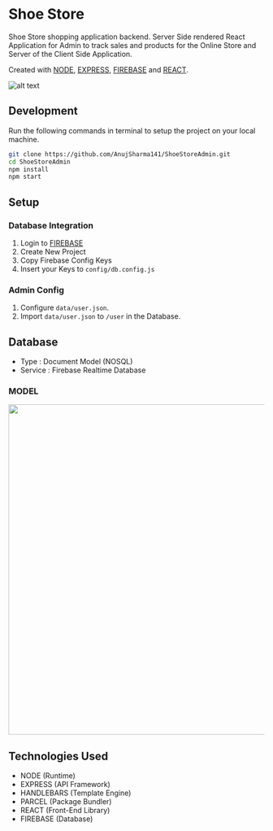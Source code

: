 # Shoe Store

Shoe Store shopping application backend. 
Server Side rendered React Application for Admin to track sales and products for the Online Store and Server of the Client Side Application.

 Created with [NODE](https://nodejs.org/), [EXPRESS](https://expressjs.com/), [FIREBASE](https://firebase.google.com/) and [REACT](https://reactjs.org/).


![alt text](https://i.ibb.co/F8K92Nc/68747470733a2f2f692e6962622e636f2f7a3668743731702f73637265656c792d313539383939383633303837342e706e67.png)


## Development
Run the following commands in terminal to setup the project on your local machine.

```bash 
git clone https://github.com/AnujSharma141/ShoeStoreAdmin.git
cd ShoeStoreAdmin
npm install
npm start
```

## Setup

### Database Integration

1. Login to [FIREBASE](https://firebase.google.com/)
2. Create New Project
3. Copy Firebase Config Keys
4. Insert your Keys to `config/db.config.js`

### Admin Config

1. Configure `data/user.json`.
2. Import `data/user.json` to `/user` in the Database.

## Database

* Type : Document Model (NOSQL)
* Service : Firebase Realtime Database
 
### MODEL 

<img src="https://i.ibb.co/SymXLJN/Screenshot-2021-01-05-050157.jpg" width="650">

## Technologies Used

* NODE (Runtime)
* EXPRESS (API Framework)
* HANDLEBARS (Template Engine)
* PARCEL (Package Bundler)
* REACT (Front-End Library)
* FIREBASE (Database)

